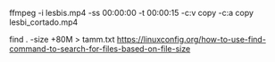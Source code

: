 ffmpeg -i lesbis.mp4 -ss 00:00:00 -t 00:00:15 -c:v copy -c:a copy lesbi_cortado.mp4

find . -size +80M > tamm.txt
https://linuxconfig.org/how-to-use-find-command-to-search-for-files-based-on-file-size

